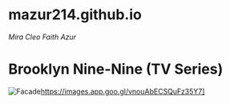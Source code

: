 # mazur214.github.io
*Mira Cleo Faith Azur*

# Brooklyn Nine-Nine (TV Series)
![Facade](https:[https://images.app.goo.gl/vnouAbECSQuFz35Y7)https://images.app.goo.gl/vnouAbECSQuFz35Y7]
